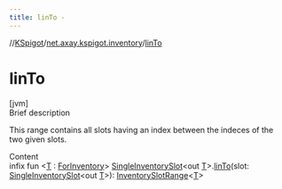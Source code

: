 ```yaml
---
title: linTo -
---
```

//[KSpigot](../index.md)/[net.axay.kspigot.inventory](index.md)/[linTo](lin-to.md)



# linTo  
[jvm]  
Brief description  


This range contains all slots having an index between the indeces of the two given slots.

  
Content  
infix fun <[T](lin-to.md) : [ForInventory](-for-inventory/index.md)> [SingleInventorySlot](-single-inventory-slot/index.md)<out [T](lin-to.md)>.[linTo](lin-to.md)(slot: [SingleInventorySlot](-single-inventory-slot/index.md)<out [T](lin-to.md)>): [InventorySlotRange](-inventory-slot-range/index.md)<[T](lin-to.md)>  



